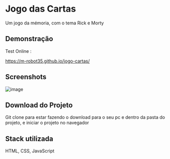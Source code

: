 

# Jogo das Cartas

Um jogo da mémoria, com o tema Rick e Morty


## Demonstração

Test Online : 

https://m-robot35.github.io/jogo-cartas/


## Screenshots

![image](https://github.com/M-Robot35/jogo-cartas/assets/96987684/c1a63e6e-7b23-4511-90e8-3b6f924f559d)


## Download do Projeto
Git clone para estar fazendo o download para o seu pc
e dentro da pasta do projeto, e iniciar o projeto no navegador


## Stack utilizada

HTML, CSS, JavaScript

